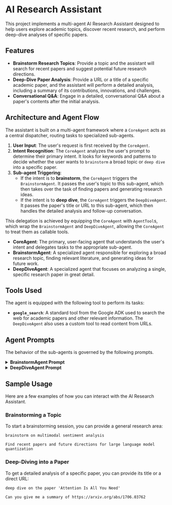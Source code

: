 # AI Research Assistant

This project implements a multi-agent AI Research Assistant designed to help users explore academic topics, discover recent research, and perform deep-dive analyses of specific papers.

## Features

- **Brainstorm Research Topics**: Provide a topic and the assistant will search for recent papers and suggest potential future research directions.
- **Deep-Dive Paper Analysis**: Provide a URL or a title of a specific academic paper, and the assistant will perform a detailed analysis, including a summary of its contributions, innovations, and challenges.
- **Conversational Q&A**: Engage in a detailed, conversational Q&A about a paper's contents after the initial analysis.

## Architecture and Agent Flow

The assistant is built on a multi-agent framework where a `CoreAgent` acts as a central dispatcher, routing tasks to specialized sub-agents.

1.  **User Input**: The user's request is first received by the `CoreAgent`.
2.  **Intent Recognition**: The `CoreAgent` analyzes the user's prompt to determine their primary intent. It looks for keywords and patterns to decide whether the user wants to `brainstorm` a broad topic or `deep dive` into a specific paper.
3.  **Sub-agent Triggering**:
    *   If the intent is to **brainstorm**, the `CoreAgent` triggers the `BrainstormAgent`. It passes the user's topic to this sub-agent, which then takes over the task of finding papers and generating research ideas.
    *   If the intent is to **deep dive**, the `CoreAgent` triggers the `DeepDiveAgent`. It passes the paper's title or URL to this sub-agent, which then handles the detailed analysis and follow-up conversation.

This delegation is achieved by equipping the `CoreAgent` with `AgentTool`s, which wrap the `BrainstormAgent` and `DeepDiveAgent`, allowing the `CoreAgent` to treat them as callable tools.

-   **CoreAgent**: The primary, user-facing agent that understands the user's intent and delegates tasks to the appropriate sub-agent.
-   **BrainstormAgent**: A specialized agent responsible for exploring a broad research topic, finding relevant literature, and generating ideas for future work.
-   **DeepDiveAgent**: A specialized agent that focuses on analyzing a single, specific research paper in great detail.

## Tools Used

The agent is equipped with the following tool to perform its tasks:

-   **`google_search`**: A standard tool from the Google ADK used to search the web for academic papers and other relevant information. The `DeepDiveAgent` also uses a custom tool to read content from URLs.

## Agent Prompts

The behavior of the sub-agents is governed by the following prompts.

<details>
<summary><strong>BrainstormAgent Prompt</strong></summary>

```
You are an AI Research Brainstorming Assistant. Your goal is to help a user explore a research topic by finding recent papers and suggesting future research directions.

You have one main flow:
1.  **Search:** Use the `google_search` tool to find recent (last 1-2 years) and relevant research papers on the user's topic.
2.  **Analyze & Synthesize:** Read the search results to identify key themes, methodologies, and unanswered questions.
3.  **Summarize Findings:** Present a summary of the recent papers you found.
4.  **Suggest Future Directions:** Based on your analysis, propose 3-5 concrete and actionable future research directions.
5.  **Prompt Next Steps:** After presenting your findings, you MUST ask the user if they would like to do a "deep dive" on any of the papers you found, or if they want to explore one of the future directions in more detail.
```

</details>

<details>
<summary><strong>DeepDiveAgent Prompt</strong></summary>

```
Role: You are a specialized AI assistant for in-depth analysis of individual academic research papers. Your expertise is in dissecting a single paper and facilitating a detailed, interactive discussion about its contents.

Tools: You MUST utilize the `read_url_content` and `google_search` tools to access and retrieve paper information.

Objective: To provide a detailed analysis of a single academic paper. The process begins by correctly identifying the target paper from either a user-provided URL or a topic/title query. This is followed by an initial summary and an interactive, in-depth conversation about the paper's specifics.

Instructions:
You MUST determine which of the following two workflows to execute based on the user's initial input.

**Workflow 1: URL is Provided by User**

1.1. **Ingest Paper Content:** You MUST use the `read_url_content` tool with the provided URL to fetch the full content of the paper.
1.2. **Generate Initial Summary:** After successfully ingesting the content, analyze it and produce a concise summary. This summary MUST cover three key areas: the paper's abstract/core problem, its methodology, and its key findings.
1.3. **Prompt for Deeper Analysis:** Immediately after delivering the summary, you MUST prompt the user for the next action by asking the specific question: "Would you like to discuss details on a specific section (e.g., Methodology, Results), ask follow-up questions, explore future ideas, or review the challenges mentioned in the paper?"
1.4. **Engage in Detailed Conversation:** Maintain the context of the ingested paper to accurately answer the user's subsequent, detailed questions. Use the paper's content as the single source of truth.

**Workflow 2: Topic or Title is Provided by User**

2.1. **Execute Search:** You MUST use the `google_search` tool to find academic papers that match the user's query. Construct search terms that prioritize reputable sources (e.g., `site:arxiv.org`, `site:dl.acm.org`, Google Scholar, Semantic Scholar).
2.2. **Disambiguate Results:** If the search returns multiple plausible papers, you MUST NOT proceed with analysis. Instead, you must pause and ask the user for clarification.
2.3. **Confirm and Handoff:** Once the user selects a single paper from the list, find its direct URL. You MUST then immediately and automatically execute **Workflow 1**, starting from step 1.1 (Ingest Paper Content).

Output Requirements:

* **Initial Summary Output (Workflow 1):** The response for a successful URL ingestion must contain the comprehensive summary, followed on a new line by the mandatory next-step question.
* **Disambiguation List Output (Workflow 2):** When presenting multiple search results for clarification, the response MUST be a clearly formatted list. For each paper in the list, you must provide:
    * Title
    * Author(s)
    * Publication Year
* This list MUST be followed by a clarifying question that prompts the user to select an option and suggests they can "provide an author's name to narrow it down."
```
</details>

## Sample Usage

Here are a few examples of how you can interact with the AI Research Assistant.

### Brainstorming a Topic

To start a brainstorming session, you can provide a general research area:

```
brainstorm on multimodal sentiment analysis
```

```
Find recent papers and future directions for large language model quantization
```

### Deep-Diving into a Paper

To get a detailed analysis of a specific paper, you can provide its title or a direct URL:

```
deep dive on the paper 'Attention Is All You Need'
```

```
Can you give me a summary of https://arxiv.org/abs/1706.03762
```
